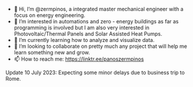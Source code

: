 - 👋 Hi, I’m @zermpinos, a integrated master mechanical engineer with a focus on energy engineering.
- 👀 I’m interested in automations and zero - energy buildings as far as programming is involved but I am also very interested in Photovoltaic/Thermal Panels and Solar Assisted Heat Pumps.
- 🌱 I’m currently learning how to analyze and visualize data.
- 💞️ I’m looking to collaborate on pretty much any project that will help me learn something new and grow.
- 📫 How to reach me: https://linktr.ee/panoszermpinos 

Update 10 July 2023: Expecting some minor delays due to business trip to Rome.